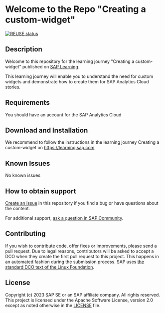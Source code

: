 


#  Welcome to the Repo "Creating a custom-widget"

[![REUSE status](https://api.reuse.software/badge/github.com/SAP-samples/analytics-cloud-creating-custom-widgets-learning-journey)](https://api.reuse.software/info/github.com/SAP-samples/analytics-cloud-creating-custom-widgets-learning-journey)

<!--- Register repository https://api.reuse.software/register, then add REUSE badge:
[![REUSE status](https://api.reuse.software/badge/github.com/SAP-samples/REPO-NAME)](https://api.reuse.software/info/github.com/SAP-samples/REPO-NAME)
-->

## Description
Welcome to this repository for the learning journey "Creating a custom-widget" published on [SAP Learning]([https://learning.sap.com](https://learning.sap.com/learning-journeys/creating-custom-widgets-for-sap-analytics-cloud-stories)). 

This learning journey will enable you to understand the need for custom widgets and demonstrate how to create them for SAP Analytics Cloud stories.

## Requirements
You should have an account for the SAP Analytics Cloud 
## Download and Installation

We recommend to follow the instructions in the learning journey Creating a custom-widget on https://learning.sap.com
## Known Issues
No known issues

## How to obtain support
[Create an issue](https://github.com/SAP-samples/creating-custom-widgets-for-sap-analytics-cloud-stories-learning-journey/issues) in this repository if you find a bug or have questions about the content.
 
For additional support, [ask a question in SAP Community](https://answers.sap.com/questions/ask.html).

## Contributing
If you wish to contribute code, offer fixes or improvements, please send a pull request. Due to legal reasons, contributors will be asked to accept a DCO when they create the first pull request to this project. This happens in an automated fashion during the submission process. SAP uses [the standard DCO text of the Linux Foundation](https://developercertificate.org/).

## License
Copyright (c) 2023 SAP SE or an SAP affiliate company. All rights reserved. This project is licensed under the Apache Software License, version 2.0 except as noted otherwise in the [LICENSE](LICENSE) file.

